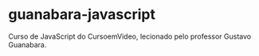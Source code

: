 # guanabara-javascript
 Curso de JavaScript do CursoemVideo, lecionado pelo professor Gustavo Guanabara.
